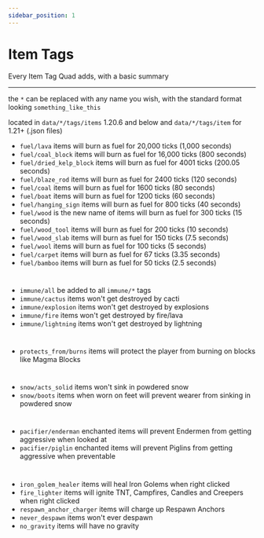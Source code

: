 ```yaml
---
sidebar_position: 1
---
```


# Item Tags

Every Item Tag Quad adds, with a basic summary

***

the `*` can be replaced with any name you wish, with the standard format looking `something_like_this`

located in `data/*/tags/items` 1.20.6 and below and `data/*/tags/item` for 1.21+ (.json files)

- `fuel/lava` items will burn as fuel for 20,000 ticks (1,000 seconds)
- `fuel/coal_block` items will burn as fuel for 16,000 ticks (800 seconds)
- `fuel/dried_kelp_block` items will burn as fuel for 4001 ticks (200.05 seconds)
- `fuel/blaze_rod` items will burn as fuel for 2400 ticks (120 seconds)
- `fuel/coal` items will burn as fuel for 1600 ticks (80 seconds)
- `fuel/boat` items will burn as fuel for 1200 ticks (60 seconds)
- `fuel/hanging_sign` items will burn as fuel for 800 ticks (40 seconds)
- `fuel/wood` is the new name of items will burn as fuel for 300 ticks (15 seconds)
- `fuel/wood_tool` items will burn as fuel for 200 ticks (10 seconds)
- `fuel/wood_slab` items will burn as fuel for 150 ticks (7.5 seconds)
- `fuel/wool` items will burn as fuel for 100 ticks (5 seconds)
- `fuel/carpet` items will burn as fuel for 67 ticks (3.35 seconds)
- `fuel/bamboo` items will burn as fuel for 50 ticks (2.5 seconds)
#
- `immune/all` be added to all `immune/*` tags
- `immune/cactus` items won't get destroyed by cacti
- `immune/explosion` items won't get destroyed by explosions
- `immune/fire` items won't get destroyed by fire/lava
- `immune/lightning` items won't get destroyed by lightning
#
- `protects_from/burns` items will protect the player from burning on blocks like Magma Blocks
#
- `snow/acts_solid` items won't sink in powdered snow
- `snow/boots` items when worn on feet will prevent wearer from sinking in powdered snow
#
- `pacifier/enderman` enchanted items will prevent Endermen from getting aggressive when looked at
- `pacifier/piglin` enchanted items will prevent Piglins from getting aggressive when preventable
#
- `iron_golem_healer` items will heal Iron Golems when right clicked
- `fire_lighter` items will ignite TNT, Campfires, Candles and Creepers when right clicked
- `respawn_anchor_charger` items will charge up Respawn Anchors
- `never_despawn` items won't ever despawn
- `no_gravity` items will have no gravity
